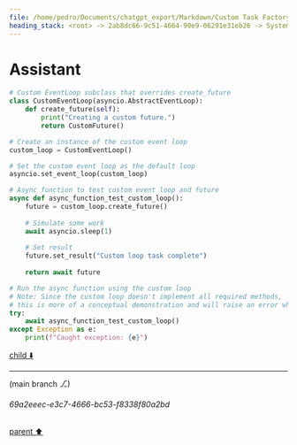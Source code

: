 ```yaml
---
file: /home/pedro/Documents/chatgpt_export/Markdown/Custom Task Factory Override.md
heading_stack: <root> -> 2ab8dc66-9c51-4664-90e9-06291e31eb26 -> System -> b8afa332-1ea4-489a-809b-ea613254549b -> System -> aaa2f793-43f9-4f7d-b610-c0383df035ef -> User -> e51f6927-b9b1-45af-902f-ed18fb8f792f -> Assistant -> c0e1b261-c980-4a5f-b391-32529049bb4a -> Tool -> de2b3bf3-2dc0-4443-b496-b9989d9a7faa -> Assistant -> b7a1266d-90be-4300-ae02-79a0ca6ecfc3 -> Assistant -> 2e81c05c-a23c-4caf-a129-1e2533c68919 -> Tool -> 29673e15-8598-4546-a8b2-91dcc341abd3 -> Assistant -> aaa2dc8b-2afe-467b-9cb0-fef2e64c7057 -> User -> dc4a074b-2ef5-4fa3-bb90-2094af9666eb -> Assistant -> aaa269ee-9a58-44cb-980c-0c8b9ba11898 -> User -> 7785f4ab-a474-4361-9f01-95802d62b670 -> Assistant -> dfe64904-ae71-4b3c-be04-5854a684db3d -> Tool -> 9bf71f8d-8286-44f2-85e6-c09ea74adfc6 -> Assistant -> aaa219bf-0936-4f00-a962-6ef705160daf -> User -> 34efb5e6-8394-43e3-82a8-a5a82381e4d2 -> Assistant -> 60dddb70-837f-42a1-ba6e-e63f6141d185 -> Assistant -> aaa27460-184a-47e3-99f9-265884a48fb7 -> User -> c3d95b1a-3936-482a-82d0-034320c1d78a -> Assistant -> ccb1d924-5e80-4069-916d-d1136f8e58de -> Tool -> 6d156745-b263-47ed-9809-2e2147909933 -> Assistant -> aaa259c1-d2d8-4605-a976-a3ba28d47772 -> User -> f7791046-a63a-47f5-8cb2-fa18b8a72ab8 -> Assistant
---
```

# Assistant

```python
# Custom EventLoop subclass that overrides create_future
class CustomEventLoop(asyncio.AbstractEventLoop):
    def create_future(self):
        print("Creating a custom future.")
        return CustomFuture()

# Create an instance of the custom event loop
custom_loop = CustomEventLoop()

# Set the custom event loop as the default loop
asyncio.set_event_loop(custom_loop)

# Async function to test custom event loop and future
async def async_function_test_custom_loop():
    future = custom_loop.create_future()
    
    # Simulate some work
    await asyncio.sleep(1)
    
    # Set result
    future.set_result("Custom loop task complete")
    
    return await future

# Run the async function using the custom loop
# Note: Since the custom loop doesn't implement all required methods,
# this is more of a conceptual demonstration and will raise an error when run.
try:
    await async_function_test_custom_loop()
except Exception as e:
    print(f"Caught exception: {e}")
```

[child ⬇️](#69a2eeec-e3c7-4666-bc53-f8338f80a2bd)

---

(main branch ⎇)
###### 69a2eeec-e3c7-4666-bc53-f8338f80a2bd
[parent ⬆️](#f7791046-a63a-47f5-8cb2-fa18b8a72ab8)
